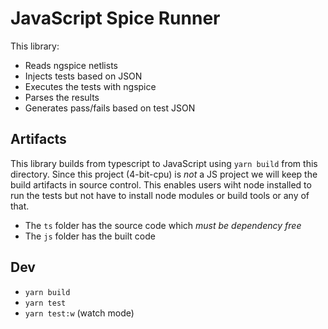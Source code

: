 # JavaScript Spice Runner

This library:

- Reads ngspice netlists
- Injects tests based on JSON
- Executes the tests with ngspice
- Parses the results
- Generates pass/fails based on test JSON

## Artifacts

This library builds from typescript to JavaScript using `yarn build` from this directory. Since this project (4-bit-cpu) is _not_ a JS project we will keep the build artifacts in source control. This enables users wiht node installed to run the tests but not have to install node modules or build tools or any of that.

- The `ts` folder has the source code which _must be dependency free_
- The `js` folder has the built code

## Dev

- `yarn build`
- `yarn test`
- `yarn test:w` (watch mode)
